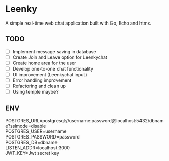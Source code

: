 # Leenky 

A simple real-time web chat application built with Go, Echo and htmx.

## TODO
- [ ] Implement message saving in database
- [ ] Create Join and Leave option for Leenkychat
- [ ] Create home area for the user
- [ ] Develop one-to-one chat functionality
- [ ] UI improvement (Leenkychat input)
- [ ] Error handling improvement
- [ ] Refactoring and clean up
- [ ] Using temple maybe?

## ENV
POSTGRES_URL=postgresql://username:password@localhost:5432/dbname?sslmode=disable<br/> 
POSTGRES_USER=username<br/> 
POSTGRES_PASSWORD=password<br/> 
POSTGRES_DB=dbname<br/> 
LISTEN_ADDR=localhost:3000<br/> 
JWT_KEY=Jwt secret key<br/>
